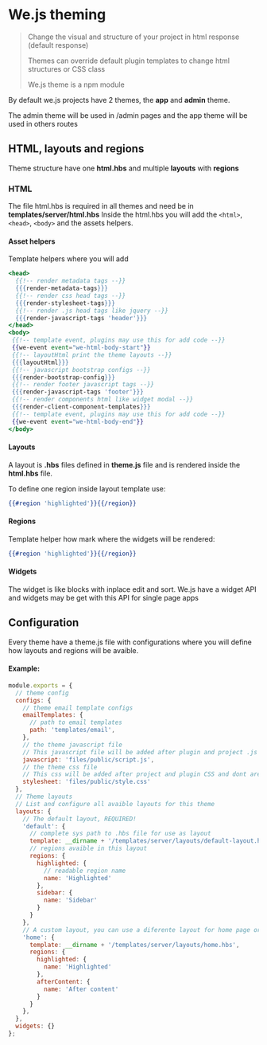 # We.js theming

> Change the visual and structure of your project in html response (default response)
> 
> Themes can override default plugin templates to change html structures or CSS class
> 
> We.js theme is a npm module

By default we.js projects have 2 themes, the **app** and **admin** theme.

The admin theme will be used in /admin pages and the app theme will be used in others routes

## HTML, layouts and regions

Theme structure have one **html.hbs** and multiple **layouts** with **regions**

### HTML

The file html.hbs is required in all themes and need be in **templates/server/html.hbs** 
Inside the html.hbs you will add the `<html>`, `<head>`, `<body>` and the assets helpers.

#### Asset helpers

Template helpers where you will add 
```hbs
<head>
  {{!-- render metadata tags --}}   
  {{{render-metadata-tags}}}
  {{!-- render css head tags --}}
  {{{render-stylesheet-tags}}}
  {{!-- render .js head tags like jquery --}}  
  {{{render-javascript-tags 'header'}}}
</head>
<body>
 {{!-- template event, plugins may use this for add code --}}
 {{we-event event="we-html-body-start"}}
 {{!-- layoutHtml print the theme layouts --}}
 {{{layoutHtml}}}
 {{!-- javascript bootstrap configs --}}
 {{{render-bootstrap-config}}}
 {{!-- render footer javascript tags --}}
 {{{render-javascript-tags 'footer'}}}
 {{!-- render components html like widget modal --}}
 {{{render-client-component-templates}}}
 {{!-- template event, plugins may use this for add code --}}
 {{we-event event="we-html-body-end"}}
</body>
```

#### Layouts

A layout is **.hbs** files defined in **theme.js** file and is rendered inside the **html.hbs** file. 

To define one region inside layout template use:

```hbs
{{#region 'highlighted'}}{{/region}}
```

#### Regions

Template helper how mark where the widgets will be rendered:

```hbs
{{#region 'highlighted'}}{{/region}}
```

#### Widgets

The widget is like blocks with inplace edit and sort.
We.js have a widget API and widgets may be get with this API for single page apps


## Configuration

Every theme have a theme.js file with configurations where you will define how layouts and regions will be avaible.

#### Example: 

```js
module.exports = {
  // theme config
  configs: {
    // theme email template configs
    emailTemplates: {
      // path to email templates
      path: 'templates/email',
    },
    // the theme javascript file
    // This javascript file will be added after plugin and project .js files
    javascript: 'files/public/script.js',
    // the theme css file
    // This css will be added after project and plugin CSS and dont are minified with others CSS
    stylesheet: 'files/public/style.css'
  },
  // Theme layouts
  // List and configure all avaible layouts for this theme
  layouts: {
    // The default layout, REQUIRED!
    'default': {
      // complete sys path to .hbs file for use as layout
      template: __dirname + '/templates/server/layouts/default-layout.hbs',
      // regions avaible in this layout
      regions: {
        highlighted: {
          // readable region name
          name: 'Highlighted'
        },
        sidebar: {
          name: 'Sidebar'
        }
      }
    },
    // A custom layout, you can use a diferente layout for home page or other page, but need to set this layout in route configs with layoutName: '' config
    'home': {
      template: __dirname + '/templates/server/layouts/home.hbs',
      regions: {
        highlighted: {
          name: 'Highlighted'
        },
        afterContent: {
          name: 'After content'
        }
      }
    },
  },
  widgets: {}
};

```

